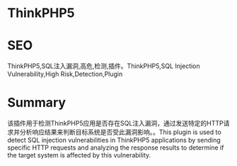 # ThinkPHP5
# SEO
ThinkPHP5,SQL注入漏洞,高危,检测,插件。ThinkPHP5,SQL Injection Vulnerability,High Risk,Detection,Plugin
# Summary
该插件用于检测ThinkPHP5应用是否存在SQL注入漏洞，通过发送特定的HTTP请求并分析响应结果来判断目标系统是否受此漏洞影响。。This plugin is used to detect SQL injection vulnerabilities in ThinkPHP5 applications by sending specific HTTP requests and analyzing the response results to determine if the target system is affected by this vulnerability.
